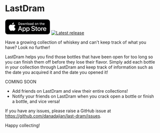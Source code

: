 # LastDram

[<img src=".github/appstore-badge.png" height="50">](https://apps.apple.com/us/app/lastdram/id1608962972) [![Latest release](https://img.shields.io/github/release/danadajian/last-dram.svg)](https://github.com/danadajian/last-dram/releases)

Have a growing collection of whiskey and can't keep track of what you have? Look no further!

LastDram helps you find those bottles that have been open for too long so you can finish them off before they lose their flavor. Simply add each bottle in your collection through LastDram and keep track of information such as the date you acquired it and the date you opened it!

COMING SOON

- Add friends on LastDram and view their entire collections!
- Notify your friends on LastDram when you crack open a bottle or finish a bottle, and vice versa!

If you have any issues, please raise a GitHub issue at https://github.com/danadajian/last-dram/issues.

Happy collecting!

